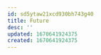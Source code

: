 ```yaml
---
id: sd5ytaw21xcd930bh743g40
title: Future
desc: ''
updated: 1670641924375
created: 1670641924375
---
```

